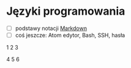 # Języki programowania

- [ ] podstawy notacji [Markdown](https://daringfireball.net/projects/markdown/)
- [ ] coś jeszcze: Atom edytor, Bash, SSH, hasła

1 2 3 

4 5 6
